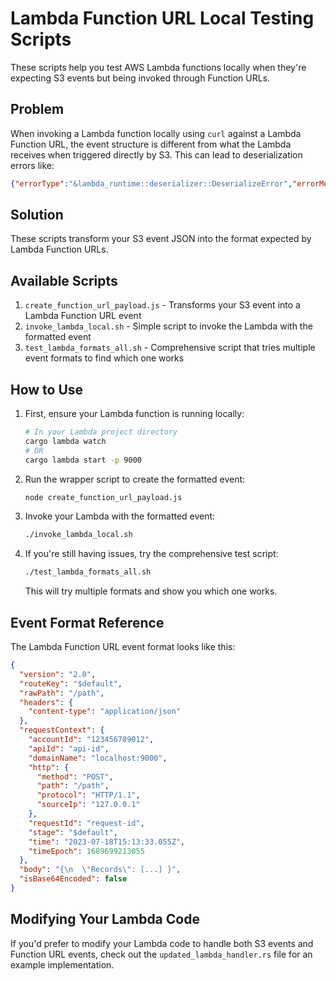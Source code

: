 # Lambda Function URL Local Testing Scripts

These scripts help you test AWS Lambda functions locally when they're expecting S3 events but being invoked through Function URLs.

## Problem

When invoking a Lambda function locally using `curl` against a Lambda Function URL, the event structure is different from what the Lambda receives when triggered directly by S3. This can lead to deserialization errors like:

```json
{"errorType":"&lambda_runtime::deserializer::DeserializeError","errorMessage":"failed to deserialize the incoming data into the function's payload type: missing field `Records` at line 1 column 1394\n"}
```

## Solution

These scripts transform your S3 event JSON into the format expected by Lambda Function URLs.

## Available Scripts

1. `create_function_url_payload.js` - Transforms your S3 event into a Lambda Function URL event
2. `invoke_lambda_local.sh` - Simple script to invoke the Lambda with the formatted event
3. `test_lambda_formats_all.sh` - Comprehensive script that tries multiple event formats to find which one works

## How to Use

1. First, ensure your Lambda function is running locally:

   ```bash
   # In your Lambda project directory
   cargo lambda watch
   # OR
   cargo lambda start -p 9000
   ```

2. Run the wrapper script to create the formatted event:

   ```bash
   node create_function_url_payload.js
   ```

3. Invoke your Lambda with the formatted event:

   ```bash
   ./invoke_lambda_local.sh
   ```

4. If you're still having issues, try the comprehensive test script:

   ```bash
   ./test_lambda_formats_all.sh
   ```

   This will try multiple formats and show you which one works.

## Event Format Reference

The Lambda Function URL event format looks like this:

```json
{
  "version": "2.0",
  "routeKey": "$default",
  "rawPath": "/path",
  "headers": {
    "content-type": "application/json"
  },
  "requestContext": {
    "accountId": "123456789012",
    "apiId": "api-id",
    "domainName": "localhost:9000",
    "http": {
      "method": "POST",
      "path": "/path",
      "protocol": "HTTP/1.1",
      "sourceIp": "127.0.0.1"
    },
    "requestId": "request-id",
    "stage": "$default",
    "time": "2023-07-18T15:13:33.055Z",
    "timeEpoch": 1689699213055
  },
  "body": "{\n  \"Records\": [...] }",
  "isBase64Encoded": false
}
```

## Modifying Your Lambda Code

If you'd prefer to modify your Lambda code to handle both S3 events and Function URL events, check out the `updated_lambda_handler.rs` file for an example implementation.

